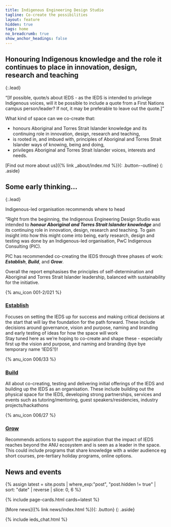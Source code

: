 ```yaml
---
title: Indigenous Engineering Design Studio
tagline: Co-create the possibilities
layout: feature
hidden: true
tags: home
no_breadcrumb: true
show_anchor_headings: false
---
```


## Honouring Indigenous knowledge and the role it continues to place in innovation, design, research and teaching

{:.lead}

“[If possible, quote/s about IEDS - as the IEDS is intended to privilege Indigenous voices, will it be possible to include a quote from a First Nations campus person/leader? If not, it may be preferable to leave out the quote.]”

What kind of space can we co-create that:
 - honours Aboriginal and Torres Strait Islander knowledge and its continuing role in innovation, design, research and teaching, 
 - is rooted in, and imbued with, principles of Aboriginal and Torres Strait Islander ways of knowing, being and doing,
 - privileges Aboriginal and Torres Strait Islander voices, interests and needs.

[Find out more about us]({% link _about/index.md %}){: .button--outline}
{: .aside}


## Some early thinking...

{:.lead}

Indigenous-led organisation recommends where to head

“Right from the beginning, the Indigenous Engineering Design Studio was intended to ***honour Aboriginal and Torres Strait Islander knowledge*** and its continuing role in innovation, design, research and teaching. To gain insight into how this might come into being, early research, design and testing was done by an Indigenous-led organisation, PwC Indigenous Consulting (PIC). 

PIC has recommended co-creating the IEDS through three phases of work: ***Establish***, ***Build***, and ***Grow***. 

Overall the report emphasises the principles of self-determination and Aboriginal and Torres Strait Islander leadership, balanced with sustainability for the initiative. 

<style>
/* FIXME (duplicated across from cybernetics homepage) */
.img-container {
  display: grid;
  place-items: center;
}
.img-container img {
  width: 50%;
  margin-bottom: 1rem;
}
</style>

<div class="grid grid--3">
  <article markdown="1">

{% anu_icon 001-2/021 %}

### [Establish](#)

Focuses on setting the IEDS up for success and making critical decisions at the start that will lay the foundation for the path forward. These include decisions around governance, vision and purpose, naming and branding and early testing of ideas for how the space will work  
Stay tuned here as we’re hoping to co-create and shape these - especially first up the vision and purpose, and naming and branding (bye bye temporary name ‘IEDS’!)! 

  </article>

  <article markdown="1">

{% anu_icon 006/33 %}

### [Build](#)

All about co-creating, testing and delivering initial offerings of the IEDS and building up the IEDS as an organisation. These include building out the physical space for the IEDS, developing strong partnerships, services and events such as tutoring/mentoring, guest speakers/residencies, industry projects/hackathons 

  </article>

  <article markdown="1">

{% anu_icon 006/27 %}

### [Grow](#)

Recommends actions to support the aspiration that the impact of IEDS reaches beyond the ANU ecosystem and is seen as a leader in the space. This could include programs that share knowledge with a wider audience eg short courses, pre-tertiary holiday programs, online options.

  </article>

</div>

## News and events

{% assign latest = site.posts | where_exp:"post", "post.hidden != true" | sort: "date" | reverse | slice: 0, 6 %}

{% include page-cards.html cards=latest %}

[More news]({% link news/index.html %}){: .button}
{: .aside}

{% include ieds_chat.html %}